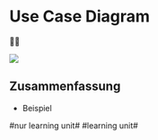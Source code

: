 # Use Case Diagram
🙋‍♂️

![][image-1]

## Zusammenfassung
- Beispiel

[image-1]:	assets/DraggedImage.tiff

#nur learning unit# #learning unit#